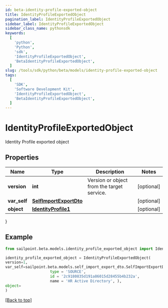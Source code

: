 ```yaml
---
id: beta-identity-profile-exported-object
title: IdentityProfileExportedObject
pagination_label: IdentityProfileExportedObject
sidebar_label: IdentityProfileExportedObject
sidebar_class_name: pythonsdk
keywords:
  [
    'python',
    'Python',
    'sdk',
    'IdentityProfileExportedObject',
    'BetaIdentityProfileExportedObject',
  ]
slug: /tools/sdk/python/beta/models/identity-profile-exported-object
tags:
  [
    'SDK',
    'Software Development Kit',
    'IdentityProfileExportedObject',
    'BetaIdentityProfileExportedObject',
  ]
---
```


# IdentityProfileExportedObject

Identity Profile exported object

## Properties

| Name | Type | Description | Notes |
| --- | --- | --- | --- |
| **version** | **int** | Version or object from the target service. | [optional] |
| **var_self** | [**SelfImportExportDto**](self-import-export-dto) |  | [optional] |
| **object** | [**IdentityProfile1**](identity-profile1) |  | [optional] |

}

## Example

```python
from sailpoint.beta.models.identity_profile_exported_object import IdentityProfileExportedObject

identity_profile_exported_object = IdentityProfileExportedObject(
version=1,
var_self=sailpoint.beta.models.self_import_export_dto.SelfImportExportDto(
                    type = 'SOURCE',
                    id = '2c9180835d191a86015d28455b4b232a',
                    name = 'HR Active Directory', ),
object=
)

```

[[Back to top]](#)
